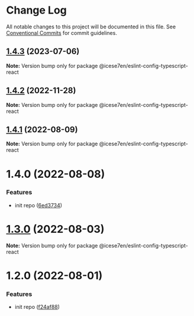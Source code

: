 # Change Log

All notable changes to this project will be documented in this file.
See [Conventional Commits](https://conventionalcommits.org) for commit guidelines.

## [1.4.3](https://github.com/icese7en/configs/compare/@icese7en/eslint-config-typescript-react@1.4.2...@icese7en/eslint-config-typescript-react@1.4.3) (2023-07-06)

**Note:** Version bump only for package @icese7en/eslint-config-typescript-react

## [1.4.2](https://github.com/icese7en/configs/compare/@icese7en/eslint-config-typescript-react@1.4.1...@icese7en/eslint-config-typescript-react@1.4.2) (2022-11-28)

**Note:** Version bump only for package @icese7en/eslint-config-typescript-react

## [1.4.1](https://github.com/icese7en/configs/compare/@icese7en/eslint-config-typescript-react@1.4.0...@icese7en/eslint-config-typescript-react@1.4.1) (2022-08-09)

**Note:** Version bump only for package @icese7en/eslint-config-typescript-react

# 1.4.0 (2022-08-08)

### Features

- init repo ([6ed3734](https://github.com/icese7en/configs/commit/6ed37347b525944575c0f79aa92eedee0479a0fe))

# [1.3.0](https://github.com/icese7en/configs/compare/v1.2.0...v1.3.0) (2022-08-03)

**Note:** Version bump only for package @icese7en/eslint-config-typescript-react

# 1.2.0 (2022-08-01)

### Features

- init repo ([f24af88](https://github.com/icese7en/configs/commit/f24af888e8fe85ced2d9bcf50d9e7f398380101d))
